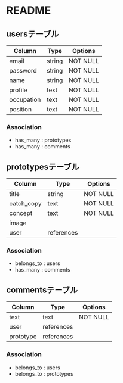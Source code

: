 # README

## usersテーブル

| Column     | Type    | Options      |
| ---------- | ------- | ------------ |
| email      | string  | NOT NULL     |
| password   | string  | NOT NULL     |
| name       | string  | NOT NULL     |
| profile    | text    | NOT NULL     |
| occupation | text    | NOT NULL     |
| position   | text    | NOT NULL     |

### Association
- has_many : prototypes
- has_many : comments

## prototypesテーブル

| Column     | Type       | Options      |
| ---------- | ---------- | ------------ |
| title      | string     | NOT NULL     |
| catch_copy | text       | NOT NULL     |
| concept    | text       | NOT NULL     |
| image      |            |              |
| user       | references |              |

### Association
- belongs_to : users
- has_many   : comments

## commentsテーブル

| Column    | Type       | Options      |
| --------- | ---------- | ------------ |
| text      | text       | NOT NULL     |
| user      | references |              |
| prototype | references |              |

### Association
- belongs_to : users
- belongs_to : prototypes